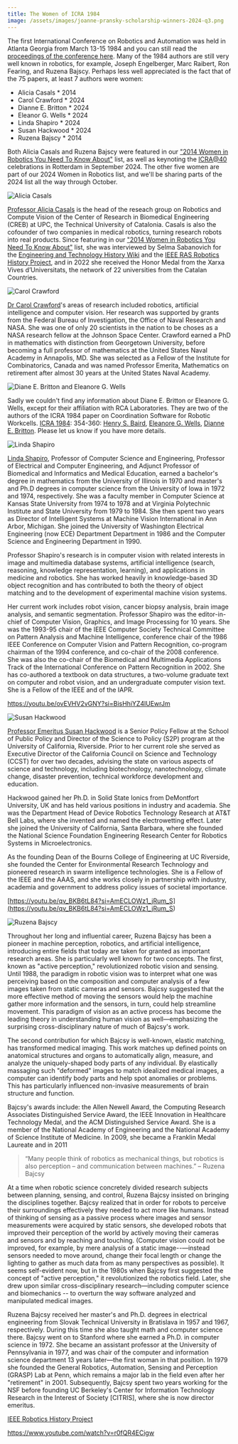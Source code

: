 ```yaml
---
title: The Women of ICRA 1984
image: /assets/images/joanne-pransky-scholarship-winners-2024-q3.png
---
```

The first International Conference on Robotics and Automation was held in Atlanta Georgia from March 13-15 1984 and you can still read the [proceedings of the conference here](https://ieeexplore.ieee.org/stamp/stamp.jsp?tp=&arnumber=1087166). Many of the 1984 authors are still very well known in robotics, for example, Joseph Engelberger, Marc Raibert, Ron Fearing, and Ruzena Bajscy. Perhaps less well appreciated is the fact that of the 75 papers, at least 7 authors were women:

* Alicia Casals * 2014
* Carol Crawford * 2024
* Dianne E. Britton * 2024
* Eleanor G. Wells * 2024
* Linda Shapiro * 2024
* Susan Hackwood * 2024
*  Ruzena Bajscy * 2014

Both Alicia Casals and Ruzena Bajscy were featured in our ["2014 Women in Robotics You Need To Know About"](https://www.womeninrobotics.org/wir-list/2014) list, as well as keynoting the [ICRA@40](https://icra40.ieee.org/) celebrations in Rotterdam in September 2024. The other five women are part of our 2024 Women in Robotics list, and we'll be sharing parts of the 2024 list all the way through October.

![Alicia Casals](/assets/images/alicia-casals.jpeg "Alicia Casals")

[Professor Alicia Casals](https://www.hamlynsymposium.org/people/dr-alicia-casals/) is the head of the reseach group on Robotics and Compute Vision of the Center of Research in Biomedical Engineering (CREB) at UPC, the Technical University of Catalonia. Casals is also the cofounder of two companies in medical robotics, turning research robots into real products. Since featuring in our ["2014 Women in Robotics You Need To Know About"](https://www.womeninrobotics.org/wir-list/2014) list, she was interviewed by Selma Sabanovich for the [Engineering and Technology History Wiki](https://ethw.org/Oral-History:Alicia_Casals) and the [IEEE RAS Robotics History Project](https://www.ieee-ras.org/roboticshistory/roboticist-detail/roboticistprofile.html?profileid=109), and in 2022 she received the Honor Medal from the Xarxa Vives d’Universitats, the network of 22 universities from the Catalan Countries. 



![Carol Crawford](/assets/images/carol-crawford-obituary.jpeg "Carol Crawford 1951-2021")

[Dr Carol Crawford](https://www.legacy.com/us/obituaries/citizensvoice/name/carol-crawford-obituary?id=12415610)'s areas of research included robotics, artificial intelligence and computer vision. Her research was supported by grants from the Federal Bureau of Investigation, the Office of Naval Research and NASA. She was one of only 20 scientists in the nation to be choses as a NASA research fellow at the Johnson Space Center. Crawford earned a PhD in mathematics with distinction from Georgetown University, before becoming a full professor of mathematics at the United States Naval Academy in Annapolis, MD. She was selected as a Fellow of the Institute for Combinatorics, Canada and was named Professor Emerita, Mathematics on retirement after almost 30 years at the United States Naval Academy. 



![Diane E. Britton and Eleanore G. Wells](/assets/images/unknown-woman-icon-purple.png "Diane E. Britton and Eleanore G. Wells")

Sadly we couldn't find any information about Diane E. Britton or Eleanore G. Wells, except for their affiliation with RCA Laboratories. They are two of the authors of the ICRA 1984 paper on Coordination Software for Robotic Workcells. [ICRA 1984](https://dblp.org/db/conf/icra/icra1984.html#BairdWB84): 354-360: [Henry S. Baird](https://dblp.org/pid/90/365.html), [Eleanore G. Wells](https://dblp.org/pid/191/1137.html), [Dianne E. Britton](https://dblp.org/pid/55/894.html).  Please let us know if you have more details.



![Linda Shapiro](/assets/images/linda-shapiro.jpg "Linda Shapiro")

[Linda Shapiro](https://homes.cs.washington.edu/~shapiro/biography.html), Professor of Computer Science and Engineering, Professor of Electrical and Computer Engineering, and Adjunct Professor of Biomedical and Informatics and Medical Education, earned a bachelor's degree in mathematics from the University of Illinois in 1970 and master's and Ph.D degrees in computer science from the University of Iowa in 1972 and 1974, respectively. She was a faculty member in Computer Science at Kansas State University from 1974 to 1978 and at Virginia Polytechnic Institute and State University from 1979 to 1984. She then spent two years as Director of Intelligent Systems at Machine Vision International in Ann Arbor, Michigan. She joined the University of Washington Electrical Engineering (now ECE) Department Department in 1986 and the Computer Science and Engineering Department in 1990. 

Professor Shapiro's research is in computer vision with related interests in image and multimedia database systems, artificial intelligence (search, reasoning, knowledge representation, learning), and applications in medicine and robotics. She has worked heavily in knowledge-based 3D object recognition and has contributed to both the theory of object matching and to the development of experimental machine vision systems. 

Her current work includes robot vision, cancer biopsy analysis, brain image analysis, and semantic segmentation. Professor Shapiro was the editor-in-chief of Computer Vision, Graphics, and Image Processing for 10 years. She was the 1993-95 chair of the IEEE Computer Society Technical Committee on Pattern Analysis and Machine Intelligence, conference chair of the 1986 IEEE Conference on Computer Vision and Pattern Recognition, co-program chairman of the 1994 conference, and co-chair of the 2008 conference. She was also the co-chair of the Biomedical and Multimedia Applications Track of the International Conference on Pattern Recognition in 2002. She has co-authored a textbook on data structures, a two-volume graduate text on computer and robot vision, and an undergraduate computer vision text. She is a Fellow of the IEEE and of the IAPR.

<https://youtu.be/ovEVHV2vGNY?si=BisHhiYZ4lUEwrJm>



![Susan Hackwood](/assets/images/susan-hackwood.jpeg "Susan Hackwood")

[Professor Emeritus Susan Hackwood](https://profiles.ucr.edu/app/home/profile/hackwood) is a Senior Policy Fellow at the School of Public Policy and Director of the Science to Policy (S2P) program at the University of California, Riverside. Prior to her current role she served as Executive Director of the California Council on Science and Technology (CCST) for over two decades, advising the state on various aspects of science and technology, including biotechnology, nanotechnology, climate change, disaster prevention, technical workforce development and education.

Hackwood gained her Ph.D. in Solid State Ionics from DeMontfort University, UK and has held various positions in industry and academia. She was the Department Head of Device Robotics Technology Research at AT&T Bell Labs, where she invented and named the electrowetting effect. Later she joined the University of California, Santa Barbara, where she founded the National Science Foundation Engineering Research Center for Robotics Systems in Microelectronics.

As the founding Dean of the Bourns College of Engineering at UC Riverside, she founded the Center for Environmental Research Technology and pioneered research in swarm intelligence technologies. She is a Fellow of the IEEE and the AAAS, and she works closely in partnership with industry, academia and government to address policy issues of societal importance.

[https://youtu.be/qv_BKB6tL84?si=AmECLOWz1_jRum_S](<https://youtu.be/qv_BKB6tL84?si=AmECLOWz1_jRum_S>)



![Ruzena Bajscy](/assets/images/ruzena_bajcsy.jpg "Ruzena Bajscy")

Throughout her long and influential career, Ruzena Bajcsy has been a pioneer in machine perception, robotics, and artificial intelligence, introducing entire fields that today are taken for granted as important research areas. She is particularly well known for two concepts. The first, known as "active perception," revolutionized robotic vision and sensing. Until 1988, the paradigm in robotic vision was to interpret what one was perceiving based on the composition and computer analysis of a few images taken from static cameras and sensors. Bajcsy suggested that the more effective method of moving the sensors would help the machine gather more information and the sensors, in turn, could help streamline movement. This paradigm of vision as an active process has become the leading theory in understanding human vision as well—emphasizing the surprising cross-disciplinary nature of much of Bajcsy's work.

The second contribution for which Bajcsy is well-known, elastic matching, has transformed medical imaging. This work matches up defined points on anatomical structures and organs to automatically align, measure, and analyze the uniquely-shaped body parts of any individual. By elastically massaging such "deformed" images to match idealized medical images, a computer can identify body parts and help spot anomalies or problems. This has particularly influenced non-invasive measurements of brain structure and function.

Bajcsy's awards include: the Allen Newell Award, the Computing Research Associates Distinguished Service Award, the IEEE Innovation in Healthcare Technology Medal, and the ACM Distinguished Service Award. She is a member of the National Academy of Engineering and the National Academy of Science Institute of Medicine. In 2009, she became a Franklin Medal Laureate   [](<https://youtu.be/qv_BKB6tL84?si=AmECLOWz1_jRum_S>) and in 2011

> “Many people think of robotics as mechanical things, but robotics is also perception – and communication between machines.” – Ruzena Bajcsy

At a time when robotic science concretely divided research subjects between planning, sensing, and control, Ruzena Bajcsy insisted on bringing the disciplines together. Bajcsy realized that in order for robots to perceive their surroundings effectively they needed to act more like humans. Instead of thinking of sensing as a passive process where images and sensor measurements were acquired by static sensors, she developed robots that improved their perception of the world by actively moving their cameras and sensors and by reaching and touching. (Computer vision could not be improved, for example, by mere analysis of a static image--—instead sensors needed to move around, change their focal length or change the lighting to gather as much data from as many perspectives as possible). It seems self-evident now, but in the 1980s when Bajcsy first suggested the concept of "active perception," it revolutionized the robotics field. Later, she drew upon similar cross-disciplinary research—including computer science and biomechanics -- to overturn the way software analyzed and manipulated medical images.

Ruzena Bajcsy received her master's and Ph.D. degrees in electrical engineering from Slovak Technical University in Bratislava in 1957 and 1967, respectively. During this time she also taught math and computer science there. Bajcsy went on to Stanford where she earned a Ph.D. in computer science in 1972. She became an assistant professor at the University of Pennsylvania in 1977, and was chair of the computer and information science department 13 years later—the first woman in that position. In 1979 she founded the General Robotics, Automation, Sensing and Perception (GRASP) Lab at Penn, which remains a major lab in the field even after her "retirement" in 2001. Subsequently, Bajcsy spent two years working for the NSF before founding UC Berkeley's Center for Information Technology Research in the Interest of Society \[CITRIS], where she is now director emeritus. 

[IEEE Robotics History Project](<“Many people think of robotics as mechanical things, but robotics is also perception – and communication between machines.” – Ruzena Bajcsy>)



<https://www.youtube.com/watch?v=r0fQR4ECigw>